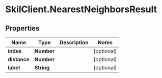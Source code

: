 # SkilClient.NearestNeighborsResult

## Properties
Name | Type | Description | Notes
------------ | ------------- | ------------- | -------------
**index** | **Number** |  | [optional] 
**distance** | **Number** |  | [optional] 
**label** | **String** |  | [optional] 


